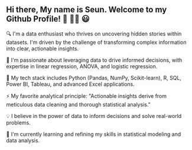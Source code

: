 ## Hi there, My name is Seun. Welcome to my Github Profile! 👋 🕵️‍♀️ 😃


🔍 I'm a data enthusiast who thrives on uncovering hidden stories within datasets. I'm driven by the challenge of transforming complex information into clear, actionable insights.

🚀 I'm passionate about leveraging data to drive informed decisions, with expertise in linear regression, ANOVA, and logistic regression.

🌱 My tech stack includes Python (Pandas, NumPy, Scikit-learn), R, SQL, Power BI, Tableau, and advanced Excel applications.

⚡ My favorite analytical principle: "Actionable insights derive from meticulous data cleaning and thorough statistical analysis."

💡 I believe in the power of data to inform decisions and solve real-world problems. 

🌱 I'm currently learning and refining my skills in statistical modeling and data analysis.

